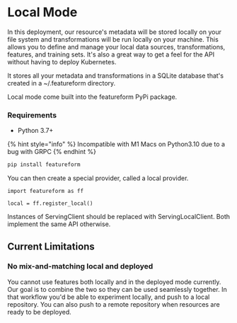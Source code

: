 # Local Mode

In this deployment, our resource's metadata will be stored locally on your file system and transformations will be run locally on your machine. This allows you to define and manage your local data sources, transformations, features, and training sets. It's also a great way to get a feel for the API without having to deploy Kubernetes.

It stores all your metadata and transformations in a SQLite database that's created in a \~/.featureform directory.

Local mode come built into the featureform PyPi package.

### Requirements

- Python 3.7+

{% hint style="info" %}
Incompatible with M1 Macs on Python3.10 due to a bug with GRPC
{% endhint %}

```bash
pip install featureform
```

You can then create a special provider, called a local provider.

```
import featureform as ff

local = ff.register_local()
```

Instances of ServingClient should be replaced with ServingLocalClient. Both implement the same API otherwise.

## Current Limitations

### No mix-and-matching local and deployed

You cannot use features both locally and in the deployed mode currently. Our goal is to combine the two so they can be used seamlessly together. In that workflow you'd be able to experiment locally, and push to a local repository. You can also push to a remote repository when resources are ready to be deployed.
